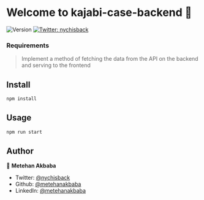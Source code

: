 # Welcome to kajabi-case-backend 👋
![Version](https://img.shields.io/badge/version-1.0.0-blue.svg?cacheSeconds=2592000)
[![Twitter: nychisback](https://img.shields.io/twitter/follow/nychisback.svg?style=social)](https://twitter.com/nychisback)

### Requirements
> Implement a method of fetching the data from the API on the backend and serving to the frontend

## Install

```sh
npm install
```

## Usage

```sh
npm run start
```

## Author

👤 **Metehan Akbaba**

* Twitter: [@nychisback](https://twitter.com/nychisback)
* Github: [@metehanakbaba](https://github.com/metehanakbaba)
* LinkedIn: [@metehanakbaba](https://linkedin.com/in/metehanakbaba)
